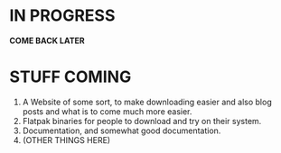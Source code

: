 # IN PROGRESS
**COME BACK LATER**

# STUFF COMING
1. A Website of some sort, to make downloading easier and also blog posts and what is to come much more easier.
2. Flatpak binaries for people to download and try on their system.
3. Documentation, and somewhat good documentation.
4. (OTHER THINGS HERE)